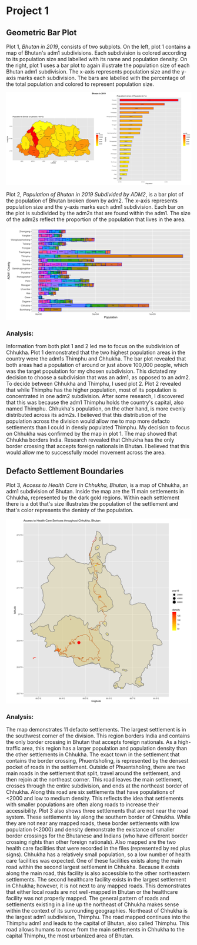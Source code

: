 # Project 1

## Geometric Bar Plot

Plot 1, *Bhutan in 2019*, consists of two subplots. On the left, plot 1 contains a map of Bhutan's adm1 subdivisions. Each subdivision is colored according to its population size and labelled with its name and population density.
On the right, plot 1 uses a bar plot to again illustrate the population size of each Bhutan adm1 subdivision. The x-axis represents population size and the y-axis marks each subdivision. The bars are labelled with the percentage of the total population and colored to represent population size.

![Plot 1: *Bhutan in 2019*](Geometric_BarPlot/btn_adm1.png)

Plot 2, *Population of Bhutan in 2019 Subdivided by ADM2*, is a bar plot of the population of Bhutan broken down by adm2. The x-axis represents population size and the y-axis marks each adm1 subdivision. Each bar on the plot is subdivided by the adm2s that are found within the adm1. The size of the adm2s reflect the proportion of the population that lives in the area. 

![Plot 2: *Population of Bhutan in 2019 Subdivided by ADM2*](Geometric_BarPlot/btn_adm2.png)

### Analysis:
Information from both plot 1 and 2 led me to focus on the subdivision of Chhukha. Plot 1 demonstrated that the two highest population areas in the country were the adm1s Thimphu and Chhukha. The bar plot revealed that both areas had a population of around or just above 100,000 people, which was the target population for my chosen subdivision. This dictated my decision to choose a subdivision that was an adm1, as opposed to an adm2. To decide between Chhukha and Thimphu, I used plot 2. Plot 2 revealed that while Thimphu has the higher population, most of its population is concentrated in one adm2 subdivision. After some research, I discovered that this was because the adm1 Thimphu holds the country's capital, also named Thimphu. Chhukha's population, on the other hand, is more evenly distributed across its adm2s. I believed that this distribution of the population across the division would allow me to map more defacto settlements than I could in densly populated Thimphu. My decision to focus on Chhukha was confirmed by the map in plot 1. The map showed that Chhukha borders India. Research revealed that Chhukha has the only border crossing that accepts foreign nationals in Bhutan. I believed that this would allow me to successfully model movement across the area. 

## Defacto Settlement Boundaries

Plot 3, *Access to Health Care in Chhukha, Bhutan*, is a map of Chhukha, an adm1 subdivision of Bhutan. Inside the map are the 11 main settlements in Chhukha, represented by the dark gold regions. Within each settlement there is a dot that's size illustrates the population of the settlement and that's color represents the denisty of the population. 

![Plot 3: *Access to Health Care in Chhukha, Bhutan*](transpo_health/chhukha_health.png)

### Analysis:
The map demonstrates 11 defacto settlements. The largest settlement is in the southwest corner of the division. This region borders India and contains the only border crossing in Bhutan that accepts foreign nationals. As a high-traffic area, this region has a larger population and population density than the other settlements in Chhukha. The exact town in the settlement that contains the border crossing, Phuentsholing, is represented by the densest pocket of roads in the settlement. Outside of Phuentsholing, there are two main roads in the settlement that split, travel around the settlement, and then rejoin at the northeast corner. This road leaves the main settlement, crosses through the entire subdivision, and ends at the northeast border of Chhukha. Along this road are six settlements that have populations of <2000 and low to medium density. This reflects the idea that settlements with smaller populations are often along roads to increase their accessibility. Plot 3 also shows three settlements that are not near the road system. These settlements lay along the southern border of Chhukha. While they are not near any mapped roads, these border settlements with low population (<2000) and density demonstrate the existance of smaller border crossings for the Bhutanese and Indians (who have different border crossing rights than other foreign nationals). Also mapped are the two health care facilities that were recorded in the files (represented by red plus signs). Chhukha has a relatively small population, so a low number of health care facilities was expected. One of these facilities exists along the main road within the second largest settlement in Chhukha. Because it exists along the main road, this facility is also accessible to the other northeastern settlements. The second healthcare facility exists in the largest settlement in Chhukha; however, it is not next to any mapped roads. This demonstrates that either local roads are not well-mapped in Bhutan or the healthcare facility was not properly mapped. The general pattern of roads and settlements existing in a line up the northeast of Chhukha makes sense within the context of its surrounding geographies. Northeast of Chhukha is the largest adm1 subdivision, Thimphu. The road mapped continues into the Thimphu adm1 and leads to the capital of Bhutan, also called Thimphu. This road allows humans to move from the main settlements in Chhukha to the capital Thimphu, the most urbanized area of Bhutan. 
